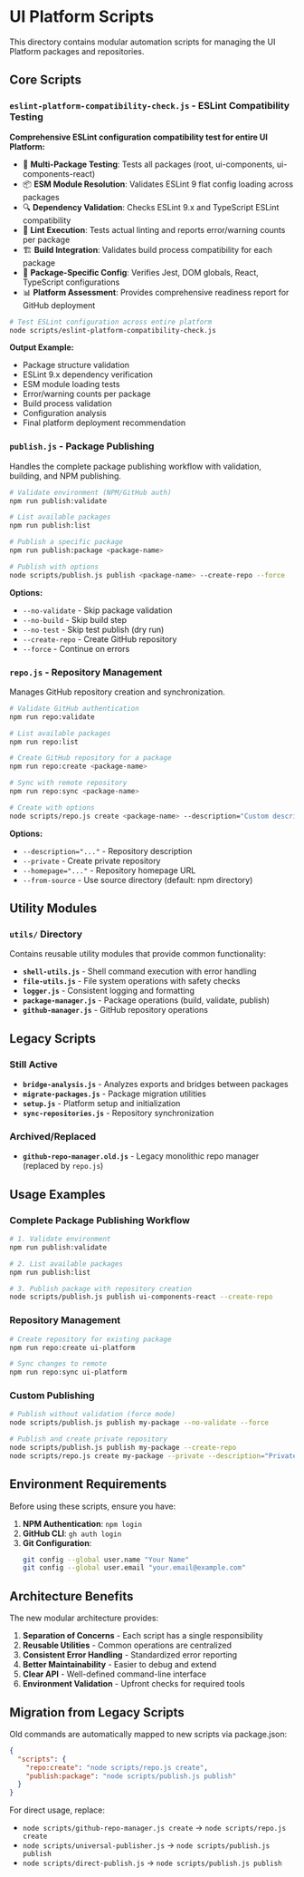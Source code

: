# UI Platform Scripts

This directory contains modular automation scripts for managing the UI Platform packages and repositories.

## Core Scripts

### `eslint-platform-compatibility-check.js` - ESLint Compatibility Testing
**Comprehensive ESLint configuration compatibility test for entire UI Platform:**

- 🧪 **Multi-Package Testing**: Tests all packages (root, ui-components, ui-components-react)
- 📦 **ESM Module Resolution**: Validates ESLint 9 flat config loading across packages
- 🔍 **Dependency Validation**: Checks ESLint 9.x and TypeScript ESLint compatibility
- 🎯 **Lint Execution**: Tests actual linting and reports error/warning counts per package
- 🏗️ **Build Integration**: Validates build process compatibility for each package
- 🔧 **Package-Specific Config**: Verifies Jest, DOM globals, React, TypeScript configurations
- 📊 **Platform Assessment**: Provides comprehensive readiness report for GitHub deployment

```bash
# Test ESLint configuration across entire platform
node scripts/eslint-platform-compatibility-check.js
```

**Output Example:**
- Package structure validation
- ESLint 9.x dependency verification
- ESM module loading tests
- Error/warning counts per package
- Build process validation
- Configuration analysis
- Final platform deployment recommendation

### `publish.js` - Package Publishing
Handles the complete package publishing workflow with validation, building, and NPM publishing.

```bash
# Validate environment (NPM/GitHub auth)
npm run publish:validate

# List available packages
npm run publish:list

# Publish a specific package
npm run publish:package <package-name>

# Publish with options
node scripts/publish.js publish <package-name> --create-repo --force
```

**Options:**
- `--no-validate` - Skip package validation
- `--no-build` - Skip build step
- `--no-test` - Skip test publish (dry run)
- `--create-repo` - Create GitHub repository
- `--force` - Continue on errors

### `repo.js` - Repository Management
Manages GitHub repository creation and synchronization.

```bash
# Validate GitHub authentication
npm run repo:validate

# List available packages
npm run repo:list

# Create GitHub repository for a package
npm run repo:create <package-name>

# Sync with remote repository
npm run repo:sync <package-name>

# Create with options
node scripts/repo.js create <package-name> --description="Custom description" --private
```

**Options:**
- `--description="..."` - Repository description
- `--private` - Create private repository
- `--homepage="..."` - Repository homepage URL
- `--from-source` - Use source directory (default: npm directory)

## Utility Modules

### `utils/` Directory
Contains reusable utility modules that provide common functionality:

- **`shell-utils.js`** - Shell command execution with error handling
- **`file-utils.js`** - File system operations with safety checks
- **`logger.js`** - Consistent logging and formatting
- **`package-manager.js`** - Package operations (build, validate, publish)
- **`github-manager.js`** - GitHub repository operations

## Legacy Scripts

### Still Active
- **`bridge-analysis.js`** - Analyzes exports and bridges between packages
- **`migrate-packages.js`** - Package migration utilities
- **`setup.js`** - Platform setup and initialization
- **`sync-repositories.js`** - Repository synchronization

### Archived/Replaced
- **`github-repo-manager.old.js`** - Legacy monolithic repo manager (replaced by `repo.js`)

## Usage Examples

### Complete Package Publishing Workflow
```bash
# 1. Validate environment
npm run publish:validate

# 2. List available packages
npm run publish:list

# 3. Publish package with repository creation
node scripts/publish.js publish ui-components-react --create-repo
```

### Repository Management
```bash
# Create repository for existing package
npm run repo:create ui-platform

# Sync changes to remote
npm run repo:sync ui-platform
```

### Custom Publishing
```bash
# Publish without validation (force mode)
node scripts/publish.js publish my-package --no-validate --force

# Publish and create private repository
node scripts/publish.js publish my-package --create-repo
node scripts/repo.js create my-package --private --description="Private package"
```

## Environment Requirements

Before using these scripts, ensure you have:

1. **NPM Authentication**: `npm login`
2. **GitHub CLI**: `gh auth login`
3. **Git Configuration**: 
   ```bash
   git config --global user.name "Your Name"
   git config --global user.email "your.email@example.com"
   ```

## Architecture Benefits

The new modular architecture provides:

1. **Separation of Concerns** - Each script has a single responsibility
2. **Reusable Utilities** - Common operations are centralized
3. **Consistent Error Handling** - Standardized error reporting
4. **Better Maintainability** - Easier to debug and extend
5. **Clear API** - Well-defined command-line interface
6. **Environment Validation** - Upfront checks for required tools

## Migration from Legacy Scripts

Old commands are automatically mapped to new scripts via package.json:

```json
{
  "scripts": {
    "repo:create": "node scripts/repo.js create",
    "publish:package": "node scripts/publish.js publish"
  }
}
```

For direct usage, replace:
- `node scripts/github-repo-manager.js create` → `node scripts/repo.js create`
- `node scripts/universal-publisher.js` → `node scripts/publish.js publish`
- `node scripts/direct-publish.js` → `node scripts/publish.js publish`

